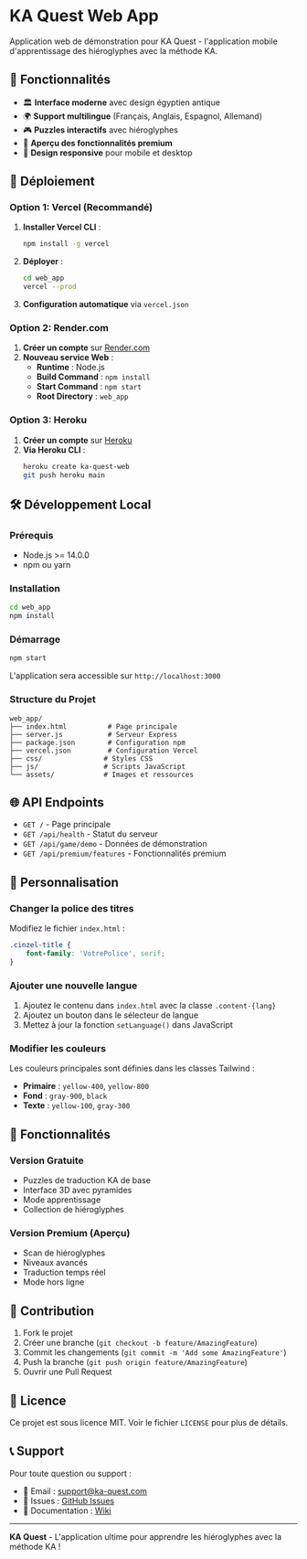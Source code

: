 # KA Quest Web App

Application web de démonstration pour KA Quest - l'application mobile d'apprentissage des hiéroglyphes avec la méthode KA.

## 🌟 Fonctionnalités

- 🏛️ **Interface moderne** avec design égyptien antique
- 🌍 **Support multilingue** (Français, Anglais, Espagnol, Allemand)
- 🎮 **Puzzles interactifs** avec hiéroglyphes
- 💎 **Aperçu des fonctionnalités premium**
- 📱 **Design responsive** pour mobile et desktop

## 🚀 Déploiement

### Option 1: Vercel (Recommandé)

1. **Installer Vercel CLI** :
   ```bash
   npm install -g vercel
   ```

2. **Déployer** :
   ```bash
   cd web_app
   vercel --prod
   ```

3. **Configuration automatique** via `vercel.json`

### Option 2: Render.com

1. **Créer un compte** sur [Render.com](https://render.com)
2. **Nouveau service Web** :
   - **Runtime** : Node.js
   - **Build Command** : `npm install`
   - **Start Command** : `npm start`
   - **Root Directory** : `web_app`

### Option 3: Heroku

1. **Créer un compte** sur [Heroku](https://heroku.com)
2. **Via Heroku CLI** :
   ```bash
   heroku create ka-quest-web
   git push heroku main
   ```

## 🛠️ Développement Local

### Prérequis
- Node.js >= 14.0.0
- npm ou yarn

### Installation
```bash
cd web_app
npm install
```

### Démarrage
```bash
npm start
```

L'application sera accessible sur `http://localhost:3000`

### Structure du Projet
```
web_app/
├── index.html          # Page principale
├── server.js           # Serveur Express
├── package.json        # Configuration npm
├── vercel.json         # Configuration Vercel
├── css/               # Styles CSS
├── js/                # Scripts JavaScript
└── assets/            # Images et ressources
```

## 🌐 API Endpoints

- `GET /` - Page principale
- `GET /api/health` - Statut du serveur
- `GET /api/game/demo` - Données de démonstration
- `GET /api/premium/features` - Fonctionnalités premium

## 🎨 Personnalisation

### Changer la police des titres
Modifiez le fichier `index.html` :
```css
.cinzel-title {
    font-family: 'VotrePolice', serif;
}
```

### Ajouter une nouvelle langue
1. Ajoutez le contenu dans `index.html` avec la classe `.content-{lang}`
2. Ajoutez un bouton dans le sélecteur de langue
3. Mettez à jour la fonction `setLanguage()` dans JavaScript

### Modifier les couleurs
Les couleurs principales sont définies dans les classes Tailwind :
- **Primaire** : `yellow-400`, `yellow-800`
- **Fond** : `gray-900`, `black`
- **Texte** : `yellow-100`, `gray-300`

## 📱 Fonctionnalités

### Version Gratuite
- Puzzles de traduction KA de base
- Interface 3D avec pyramides
- Mode apprentissage
- Collection de hiéroglyphes

### Version Premium (Aperçu)
- Scan de hiéroglyphes
- Niveaux avancés
- Traduction temps réel
- Mode hors ligne

## 🤝 Contribution

1. Fork le projet
2. Créer une branche (`git checkout -b feature/AmazingFeature`)
3. Commit les changements (`git commit -m 'Add some AmazingFeature'`)
4. Push la branche (`git push origin feature/AmazingFeature`)
5. Ouvrir une Pull Request

## 📄 Licence

Ce projet est sous licence MIT. Voir le fichier `LICENSE` pour plus de détails.

## 📞 Support

Pour toute question ou support :
- 📧 Email : support@ka-quest.com
- 🐛 Issues : [GitHub Issues](https://github.com/ka-quest/web-app/issues)
- 📖 Documentation : [Wiki](https://github.com/ka-quest/web-app/wiki)

---

**KA Quest** - L'application ultime pour apprendre les hiéroglyphes avec la méthode KA !